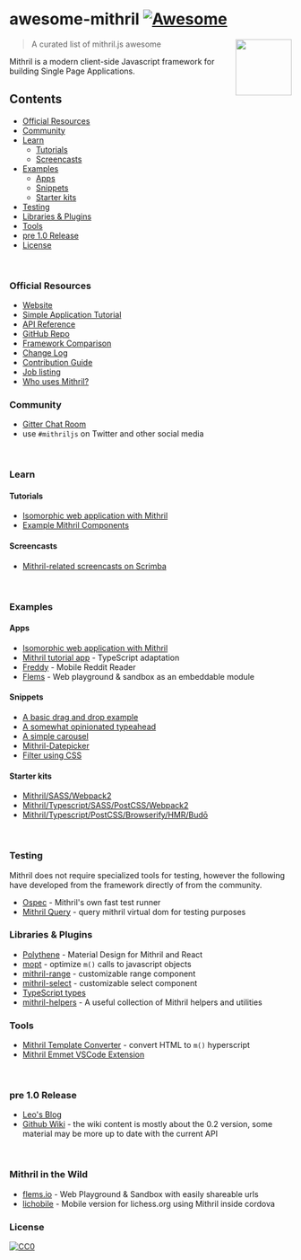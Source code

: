 # awesome-mithril [![Awesome](https://cdn.rawgit.com/sindresorhus/awesome/d7305f38d29fed78fa85652e3a63e154dd8e8829/media/badge.svg)](https://github.com/sindresorhus/awesome)

[<img src="https://mithril.js.org/logo.svg" align="right" width="100">](https://mithril.js.org)

> A curated list of mithril.js awesome

Mithril is a modern client-side Javascript framework for building Single Page Applications.

## Contents

- [Official Resources](#official-resources)
- [Community](#community)
- [Learn](#learn)
  * [Tutorials](#tutorials)
  * [Screencasts](#screencasts)
- [Examples](#examples)
  * [Apps](#apps)
  * [Snippets](#snippets)
  * [Starter kits](#starter-kits)
- [Testing](#testing)
- [Libraries & Plugins](#libraries---plugins)
- [Tools](#tools)
- [pre 1.0 Release](#pre-10-release)
- [License](#license)

<br>

### Official Resources

- [Website](https://mithril.js.org/)
- [Simple Application Tutorial](https://mithril.js.org/simple-application.html)
- [API Reference](https://mithril.js.org/api.html)
- [GitHub Repo](https://github.com/MithrilJS/mithril.js)
- [Framework Comparison](https://mithril.js.org/framework-comparison.html)
- [Change Log](https://mithril.js.org/change-log.html)
- [Contribution Guide](https://mithril.js.org/contributing.html)
- [Job listing](https://github.com/MithrilJS/mithril.js/wiki/JOBS)
- [Who uses Mithril?](https://github.com/MithrilJS/mithril.js/wiki/Who-Uses-Mithril)


### Community

- [Gitter Chat Room](https://gitter.im/mithriljs/mithril.js)
- use `#mithriljs` on Twitter and other social media

<br>

### Learn

#### Tutorials

- [Isomorphic web application with Mithril](https://isomorphic-mithril.mvlabs.it/en/)
- [Example Mithril Components](https://mithril-examples.firebaseapp.com/)

#### Screencasts

- [Mithril-related screencasts on Scrimba](https://scrimba.com/topic-mithril)

<br>

### Examples

#### Apps

- [Isomorphic web application with Mithril](https://github.com/mvlabs/isomorphic-mithril)
- [Mithril tutorial app](https://github.com/spacejack/mithril-tutorial-ts) - TypeScript adaptation
- [Freddy](https://github.com/spacejack/freddy) - Mobile Reddit Reader
- [Flems](https://github.com/porsager/flems) - Web playground & sandbox as an embeddable module

#### Snippets

- [A basic drag and drop example](https://codepen.io/grilchgristle/pen/rmaZag)
- [A somewhat opinionated typeahead](https://codepen.io/grilchgristle/pen/pPvGRg)
- [A simple carousel](https://github.com/spacejack/m-carousel)
- [Mithril-Datepicker](https://github.com/CreaturesInUnitards/mithril-datepicker)
- [Filter using CSS](https://flems.io/#0=N4IgzgpgNhDGAuEAmIBcIB0ArMIA0IAZgJYy6oDaoAdgIYC2EamAFvPVPiLAPbWL9mIAL54aDJumy4CvfhEHo5YeAAI6jMKoC8qgOQAZWgFcATtFUBRWqfgtaqgFLGoxJz1NI+qgCq0A7tQAng4A4hAeAObEtNTUqgBi5kgQpsSwANYOAIJxxFmqANIKQRDw8A4AsjbE1BCq2QBGpgy+PG7hURCxdFZI-rUOAGq0MGkOAOq11MSEyaoAQhAAbr4QYGAOAEqxKfXZngqJtPDE9LQsqgDKxptxDgCSaVrVpssOV7EO1qZ1KrX1BbmaheeIGMrpGLuSDleoATVoYHoANUr0iCnqlR49nojCQRQUSFGqi2xkaR0csTKiESyVS6Q+xKGZQcAHkZhVVEZlnwoZYkEE7EUar1CsQAF7ioKqIbEHhQHKuSANahYaAMtqNGJaQonel1VHEcbxV5BBUgvQYMAAB1c8AAFHp9ABKAA61HdMDUAEdjKlpbo9Hp3apQ6p3fQMPQeMZ+PavLBjIx+BhGjwBXhVMAQ6plsQIP5UKp7c6dAA+VQUHOh+iO2rW4zwPSZ7PxMOh95QP1F33+vDVsO86gN+BF+raCu90wB1QQDAVUzo+AYTt++c8Aw8fypADCiIgJYHwmd-bbNcdKjNEGbqin0oAZPfVAADAehjB31SuVDUHgOiinPAMCqAAVLorogAAJMAd7CBBAC6patu27ZIMQNoKkERa-nUb6qHBZ4vieA61noaHLB+frTs2eEaOsUa0Na9rxBOeHnnorg3shKHtoBMDYeum7bqYe6QIehHtqI6huhJqgye28mqPB7rHiIYggHRzAYLAGxcHIAjwEIwjwQQrjUBk5BUCAZicOgbDwNaYCoAA9M5sbWhkkTaTw9DOcidhpJwBDwEE1qSCAOAiPBwhAA)

#### Starter kits

- [Mithril/SASS/Webpack2](https://github.com/CreaturesInUnitards/mithril-sass-webpack-starter)
- [Mithril/Typescript/SASS/PostCSS/Webpack2](https://github.com/spacejack/mithril-webpack-ts)
- [Mithril/Typescript/PostCSS/Browserify/HMR/Budō](https://github.com/spacejack/mithril-browserify-ts-budo)

<br>

### Testing

Mithril does not require specialized tools for testing, however the following have developed from the framework directly of from the community.

- [Ospec](https://github.com/MithrilJS/mithril.js/tree/rewrite/ospec) - Mithril's own fast test runner
- [Mithril Query](https://github.com/MithrilJS/mithril-query) - query mithril virtual dom for testing purposes


### Libraries & Plugins

- [Polythene](https://github.com/ArthurClemens/Polythene) - Material Design for Mithril and React
- [mopt](https://github.com/MithrilJS/mopt) - optimize `m()` calls to javascript objects
- [mithril-range](https://www.npmjs.com/package/mithril-range) - customizable range component
- [mithril-select](https://www.npmjs.com/package/mithril-select) - customizable select component
- [TypeScript types](https://www.npmjs.com/package/@types/mithril)
- [mithril-helpers](https://github.com/isiahmeadows/mithril-helpers) - A useful collection of Mithril helpers and utilities


### Tools

- [Mithril Template Converter](http://arthurclemens.github.io/mithril-template-converter/) - convert HTML to `m()` hyperscript
- [Mithril Emmet VSCode Extension](https://marketplace.visualstudio.com/items?itemName=FallenMax.mithril-emmet)

<br>

### pre 1.0 Release

- [Leo's Blog](http://lhorie.github.io/mithril-blog/)
- [Github Wiki](https://github.com/MithrilJS/mithril.js/wiki) - the wiki content is mostly about the 0.2 version, some material may be more up to date with the current API

<br>

### Mithril in the Wild

- [flems.io](https://flems.io) - Web Playground & Sandbox with easily shareable urls
- [lichobile](https://lichess.org/mobile) - Mobile version for lichess.org using Mithril inside cordova

### License

[![CC0](http://mirrors.creativecommons.org/presskit/buttons/88x31/svg/cc-zero.svg)](https://creativecommons.org/publicdomain/zero/1.0/)
